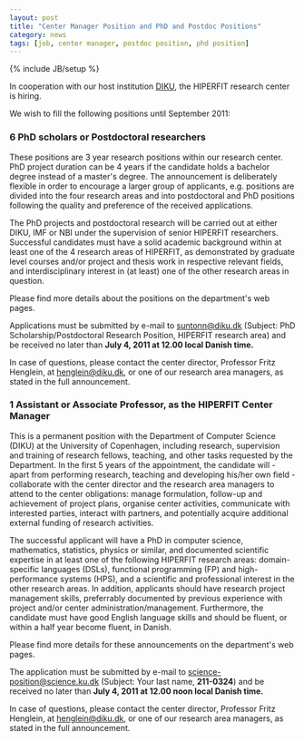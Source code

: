 ```yaml
---
layout: post
title: "Center Manager Position and PhD and Postdoc Positions"
category: news
tags: [job, center manager, postdoc position, phd position]
---
```

{% include JB/setup %}

In cooperation with our host institution [DIKU](http://www.diku.dk),
the HIPERFIT research center is hiring.

We wish to fill the following positions until September
2011:

### 6 PhD scholars or Postdoctoral researchers

These positions are 3 year research positions within our research
center. PhD project duration can be 4 years if the candidate holds a
bachelor degree instead of a master's degree. The announcement is
deliberately flexible in order to encourage a larger group of
applicants, e.g. positions are divided into the four research areas
and into postdoctoral and PhD positions following the quality and
preference of the received applications.

The PhD projects and postdoctoral research will be carried out at
either DIKU, IMF or NBI under the supervision of senior HIPERFIT
researchers. Successful candidates must have a solid academic
background within at least one of the 4 research areas of HIPERFIT, as
demonstrated by graduate level courses and/or project and thesis work
in respective relevant fields, and interdisciplinary interest in (at
least) one of the other research areas in question.

Please find more details about the positions on the department's web
pages.

Applications must be submitted by e-mail to <suntonn@diku.dk> (Subject:
PhD Scholarship/Postdoctoral Research Position, HIPERFIT research
area) and be received no later than **July 4, 2011 at 12.00 local
Danish time.**

In case of questions, please contact the center director, Professor
Fritz Henglein, at <henglein@diku.dk>, or one of our research area
managers, as stated in the full announcement.

### 1 Assistant or Associate Professor, as the HIPERFIT Center Manager

This is a permanent position with the Department of Computer Science
(DIKU) at the University of Copenhagen, including research,
supervision and training of research fellows, teaching, and other
tasks requested by the Department. In the first 5 years of the
appointment, the candidate will - apart from performing research,
teaching and developing his/her own field - collaborate with the
center director and the research area managers to attend to the center
obligations: manage formulation, follow-up and achievement of project
plans, organise center activities, communicate with interested
parties, interact with partners, and potentially acquire additional
external funding of research
activities. 

The successful applicant will have a PhD in computer science,
mathematics, statistics, physics or similar, and documented scientific
expertise in at least one of the following HIPERFIT research areas:
domain-specific languages (DSLs), functional programming (FP) and
high-performance systems (HPS), and a scientific and professional
interest in the other research areas. In addition, applicants should
have research project management skills, preferrably documented by
previous experience with project and/or center
administration/management. Furthermore, the candidate must have good
English language skills and should be fluent, or within a half year
become fluent, in Danish.

Please find more details for these announcements on the department's
web pages.

The application must be submitted by e-mail to
[science-position@science.ku.dk](mailto:science-position@science.ku.dk)
(Subject: Your last name, **211-0324**) and be received no later than
**July 4, 2011 at 12.00 noon local Danish time.**

In case of questions, please contact the center director, Professor
Fritz Henglein, at <henglein@diku.dk>, or one of our research area
managers, as stated in the full announcement.